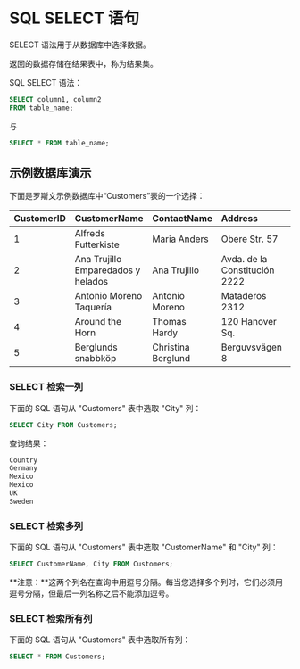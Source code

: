 # SQL SELECT 语句

SELECT 语法用于从数据库中选择数据。

返回的数据存储在结果表中，称为结果集。

SQL SELECT 语法：

```sql
SELECT column1, column2
FROM table_name;
```

与

```sql
SELECT * FROM table_name;
```



## 示例数据库演示

下面是罗斯文示例数据库中“Customers”表的一个选择：

| CustomerID | CustomerName                       | ContactName        | Address                       | City        | PostalCode | Country |
| :--------- | :--------------------------------- | :----------------- | :---------------------------- | :---------- | :--------- | :------ |
| 1          | Alfreds Futterkiste                | Maria Anders       | Obere Str. 57                 | Berlin      | 12209      | Germany |
| 2          | Ana Trujillo Emparedados y helados | Ana Trujillo       | Avda. de la Constitución 2222 | México D.F. | 05021      | Mexico  |
| 3          | Antonio Moreno Taquería            | Antonio Moreno     | Mataderos 2312                | México D.F. | 05023      | Mexico  |
| 4          | Around the Horn                    | Thomas Hardy       | 120 Hanover Sq.               | London      | WA1 1DP    | UK      |
| 5          | Berglunds snabbköp                 | Christina Berglund | Berguvsvägen 8                | Luleå       | S-958 22   | Sweden  |


### SELECT  检索一列

下面的 SQL 语句从 "Customers" 表中选取 "City" 列：

```sql
SELECT City FROM Customers; 
```

查询结果：

```sql
Country 
Germany
Mexico 
Mexico 
UK
Sweden
```

### SELECT  检索多列

下面的 SQL 语句从 "Customers" 表中选取 "CustomerName" 和 "City" 列：

```sql
SELECT CustomerName, City FROM Customers;
```

 **注意：**这两个列名在查询中用逗号分隔。每当您选择多个列时，它们必须用逗号分隔，但最后一列名称之后不能添加逗号。

### SELECT  检索所有列

下面的 SQL 语句从 "Customers" 表中选取所有列：

```sql
SELECT * FROM Customers;
```

